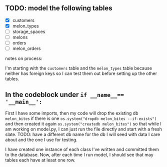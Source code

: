 ## TODO: model the following tables
- [x] customers
- [x] melon_types
- [ ] storage_spaces
- [ ] melons
- [ ] orders
- [ ] melon_orders

notes on process:

I'm starting with the `customers` table and the `melon_types` table because neither has foreign keys so I can test them out before setting up the other tables. 

## In the codeblock under  `if __name__== '__main__':`

First I have some imports, then my code will drop the existing db `melon_bites` if there is one `os.system("dropdb melon_bites --if-exists")` and then created it again `os.system("createdb melon_bites")` so that while I am working on model.py, I can just run the file directly and start with a fresh slate. TODO: have a different db name for the db I will seed with data I care about and the one I use for testing.



I have created one instance of each class I've written and committed them to the database. Now, after each time I run model, I should see that may tables each have at least one row.